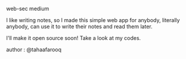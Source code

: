 web-sec medium

I like writing notes, so I made this simple web app for anybody, literally anybody, can use it to write their notes and read them later.

I'll make it open source soon! Take a look at my codes.

author : @tahaafarooq
